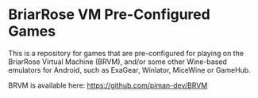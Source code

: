 # BriarRose VM Pre-Configured Games

This is a repository for games that are pre-configured for playing on the BriarRose Virtual Machine (BRVM), and/or some other Wine-based emulators for Android, such as ExaGear, Winlator, MiceWine or GameHub.

BRVM is available here: https://github.com/piman-dev/BRVM
